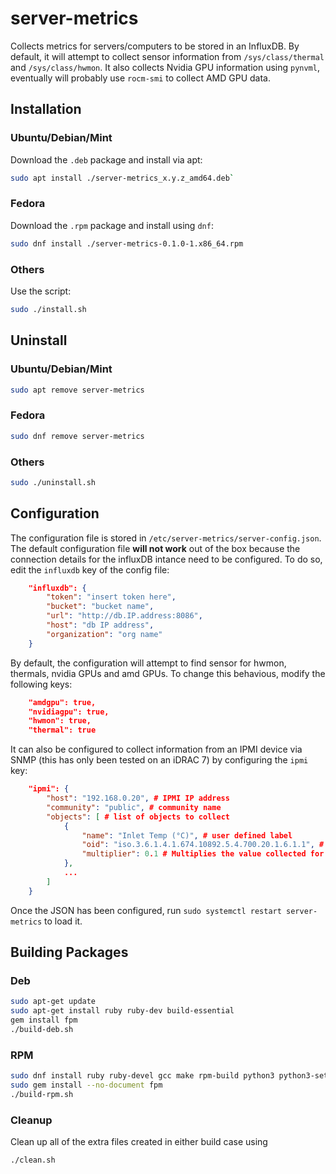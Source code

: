 # server-metrics

Collects metrics for servers/computers to be stored in an InfluxDB. By default, it will attempt to collect sensor information from `/sys/class/thermal` and `/sys/class/hwmon`. It also collects Nvidia GPU information using `pynvml`, eventually will probably use `rocm-smi` to collect AMD GPU data.

## Installation

### Ubuntu/Debian/Mint

Download the `.deb` package and install via apt:
```bash
sudo apt install ./server-metrics_x.y.z_amd64.deb`
```

### Fedora

Download the `.rpm` package and install using `dnf`:
```bash
sudo dnf install ./server-metrics-0.1.0-1.x86_64.rpm
```

### Others

Use the script:
```bash
sudo ./install.sh
```

## Uninstall

### Ubuntu/Debian/Mint

```bash
sudo apt remove server-metrics
```

### Fedora

```bash
sudo dnf remove server-metrics
```

### Others

```bash
sudo ./uninstall.sh
```

## Configuration

The configuration file is stored in `/etc/server-metrics/server-config.json`. The default configuration file **will not work** out of the box because the connection details for the influxDB intance need to be configured. To do so, edit the `influxdb` key of the config file:
```json
    "influxdb": {
        "token": "insert token here",
        "bucket": "bucket name",
        "url": "http://db.IP.address:8086",
        "host": "db IP address",
        "organization": "org name"
    }
```

By default, the configuration will attempt to find sensor for hwmon, thermals, nvidia GPUs and amd GPUs. To change this behavious, modify the following keys:
```json
    "amdgpu": true,
    "nvidiagpu": true,
    "hwmon": true,
    "thermal": true
```

It can also be configured to collect information from an IPMI device via SNMP (this has only been tested on an iDRAC 7) by configuring the `ipmi` key:
```json
    "ipmi": {
        "host": "192.168.0.20", # IPMI IP address
        "community": "public", # community name
        "objects": [ # list of objects to collect
            {
                "name": "Inlet Temp (°C)", # user defined label
                "oid": "iso.3.6.1.4.1.674.10892.5.4.700.20.1.6.1.1", # OID to collect (good luck with the documentation here...)
                "multiplier": 0.1 # Multiplies the value collected for the OID to convert to a real unit
            },
            ...
        ]
    }
```

Once the JSON has been configured, run `sudo systemctl restart server-metrics` to load it.

## Building Packages

### Deb

```bash
sudo apt-get update
sudo apt-get install ruby ruby-dev build-essential
gem install fpm
./build-deb.sh
```

### RPM

```bash
sudo dnf install ruby ruby-devel gcc make rpm-build python3 python3-setuptools
sudo gem install --no-document fpm
./build-rpm.sh
```

### Cleanup

Clean up all of the extra files created in either build case using
```bash
./clean.sh
```